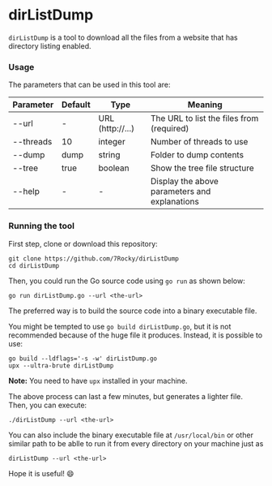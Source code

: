 # dirListDump

`dirListDump` is a tool to download all the files from a website that has directory listing enabled.

### Usage

The parameters that can be used in this tool are:

| Parameter | Default | Type             | Meaning                                       |
| --------- | ------- | ---------------- | --------------------------------------------- |
| --url     | -       | URL (http://...) | The URL to list the files from (required)     |
| --threads | 10      | integer          | Number of threads to use                      |
| --dump    | dump    | string           | Folder to dump contents                       |
| --tree    | true    | boolean          | Show the tree file structure                  |
| --help    | -       | -                | Display the above parameters and explanations |

### Running the tool

First step, clone or download this repository:

```console
git clone https://github.com/7Rocky/dirListDump
cd dirListDump
```

Then, you could run the Go source code using `go run` as shown below:

```console
go run dirListDump.go --url <the-url>
```

The preferred way is to build the source code into a binary executable file.

You might be tempted to use `go build dirListDump.go`, but it is not recommended because of the huge file it produces. Instead, it is possible to use:

```console
go build --ldflags='-s -w' dirListDump.go
upx --ultra-brute dirListDump
```

**Note:** You need to have `upx` installed in your machine.

The above process can last a few minutes, but generates a lighter file. Then, you can execute:

```console
./dirListDump --url <the-url>
```

You can also include the binary executable file at `/usr/local/bin` or other similar path to be ablle to run it from every directory on your machine just as 

```console
dirListDump --url <the-url>
```

Hope it is useful! :smile:
